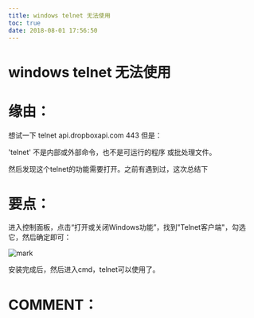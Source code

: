 ```yaml
---
title: windows telnet 无法使用
toc: true
date: 2018-08-01 17:56:50
---
```

# windows telnet 无法使用

# 缘由：




想试一下 telnet api.dropboxapi.com 443 但是：

'telnet' 不是内部或外部命令，也不是可运行的程序
或批处理文件。

然后发现这个telnet的功能需要打开。之前有遇到过，这次总结下


# 要点：


进入控制面板，点击“打开或关闭Windows功能”，找到"Telnet客户端"，勾选它，然后确定即可：

![mark](http://pacdb2bfr.bkt.clouddn.com/blog/image/180728/J94IJLfkaD.png?imageslim)

安装完成后，然后进入cmd，telnet可以使用了。




# COMMENT：
